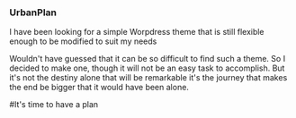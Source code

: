 ### UrbanPlan
I have been looking for a simple Worpdress theme that is still flexible enough to be modified to suit my needs

Wouldn't have guessed that it can be so difficult to find such a theme. So I decided to make one,
though it will not be an easy task to accomplish. But it's not the destiny alone that will be 
remarkable it's the journey that makes the end be bigger that it would have been alone.

#It's time to have a plan
